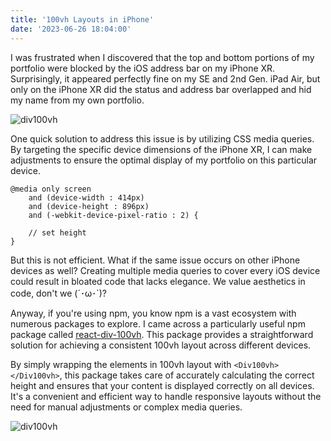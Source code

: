 ```yaml
---
title: '100vh Layouts in iPhone'
date: '2023-06-26 18:04:00'
---
```


I was frustrated when I discovered that the top and bottom portions of my portfolio
were blocked by the iOS address bar on my iPhone XR. Surprisingly, it appeared perfectly
fine on my SE and 2nd Gen. iPad Air, but only on the iPhone XR did the status and address bar
overlapped and hid my name from my own portfolio.

![div100vh](/images/div100vh-1.webp)

One quick solution to address this issue is by utilizing CSS media queries.
By targeting the specific device dimensions of the iPhone XR, I can make adjustments to
ensure the optimal display of my portfolio on this particular device.

```text
@media only screen
    and (device-width : 414px)
    and (device-height : 896px)
    and (-webkit-device-pixel-ratio : 2) {

    // set height
}
```

But this is not efficient. What if the same issue occurs on other iPhone devices as well?
Creating multiple media queries to cover every iOS device could result in bloated code
that lacks elegance. We value aesthetics in code, don't we (´･ω･`)?

Anyway, if you're using npm, you know npm is a vast ecosystem with numerous
packages to explore. I came across a particularly useful npm package called [react-div-100vh](https://www.npmjs.com/package/react-div-100vh).
This package provides a straightforward solution for achieving a consistent 100vh layout across different devices.

By simply wrapping the elements in 100vh layout with `<Div100vh></Div100vh>`, this package
takes care of accurately calculating the correct height and ensures that your content is displayed
correctly on all devices. It's a convenient and efficient way to handle responsive layouts
without the need for manual adjustments or complex media queries.

![div100vh](/images/div100vh-2.webp)

